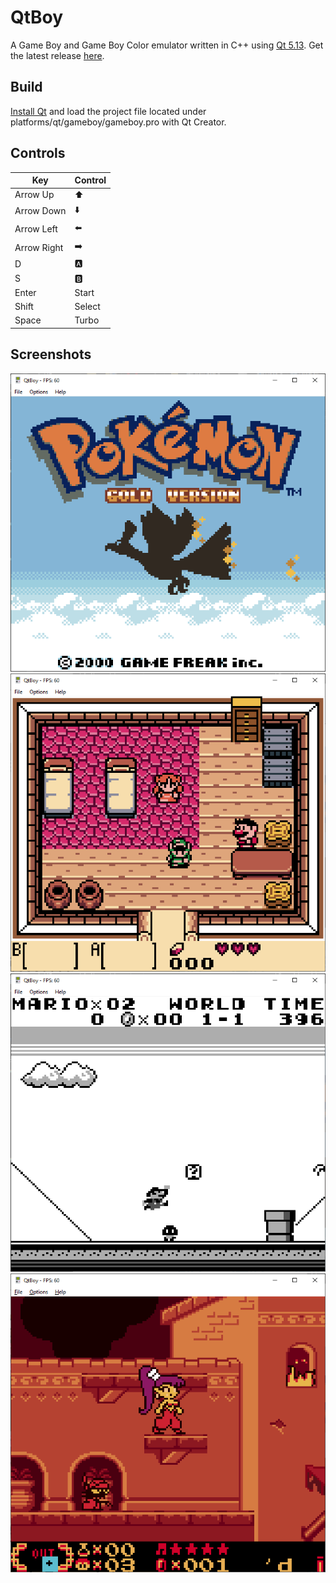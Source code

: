 # QtBoy

A Game Boy and Game Boy Color emulator written in C++ using [Qt 5.13](https://qt.io). Get the latest release [here](https://github.com/davidtranhq/Qtboy/releases).

## Build

[Install Qt](https://doc.qt.io/qt-5/gettingstarted.html) and load the project file located under platforms/qt/gameboy/gameboy.pro with Qt Creator.

## Controls

Key|Control
---|---
Arrow Up|:arrow_up:
Arrow Down|:arrow_down:
Arrow Left|:arrow_left:
Arrow Right|:arrow_right:
D|:a:
S|:b:
Enter|Start
Shift|Select
Space|Turbo

## Screenshots

![Pokemon Gold](docs/preview/pokemon_gold.png)![Link's Awakening](docs/preview/links_awakening.png)![Super Mario Land](docs/preview/super_mario_land.png)![Shantae](docs/preview/shantae.png)
